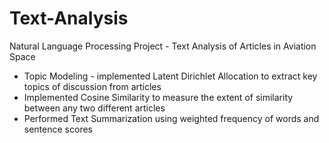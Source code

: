# Text-Analysis
Natural Language Processing Project - Text Analysis of Articles in Aviation Space
- Topic Modeling - implemented Latent Dirichlet Allocation to extract key topics of discussion from articles
- Implemented Cosine Similarity to measure the extent of similarity between any two different articles
- Performed Text Summarization using weighted frequency of words and sentence scores
